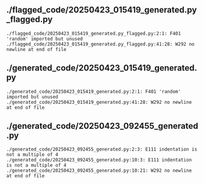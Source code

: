 ## ./flagged_code/20250423_015419_generated.py_flagged.py
```
./flagged_code/20250423_015419_generated.py_flagged.py:2:1: F401 'random' imported but unused
./flagged_code/20250423_015419_generated.py_flagged.py:41:28: W292 no newline at end of file

```

## ./generated_code/20250423_015419_generated.py
```
./generated_code/20250423_015419_generated.py:2:1: F401 'random' imported but unused
./generated_code/20250423_015419_generated.py:41:28: W292 no newline at end of file

```

## ./generated_code/20250423_092455_generated.py
```
./generated_code/20250423_092455_generated.py:2:3: E111 indentation is not a multiple of 4
./generated_code/20250423_092455_generated.py:10:3: E111 indentation is not a multiple of 4
./generated_code/20250423_092455_generated.py:10:21: W292 no newline at end of file

```

